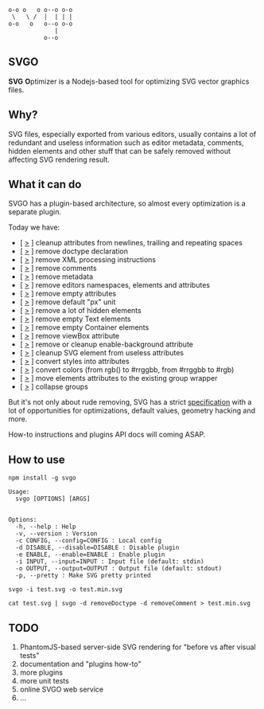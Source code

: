 ```
o-o o   o o--o o-o
 \   \ /  |  | | |
o-o   o   o--o o-o
             | 
          o--o
```

## SVGO

**SVG** **O**ptimizer is a Nodejs-based tool for optimizing SVG vector graphics files.

## Why?

SVG files, especially exported from various editors, usually contains a lot of redundant and useless information such as editor metadata, comments, hidden elements and other stuff that can be safely removed without affecting SVG rendering result.

## What it can do

SVGO has a plugin-based architecture, so almost every optimization is a separate plugin.

Today we have:

* [ [>](//github.com/deepsweet/svgo/blob/master/plugins/cleanupAttrs.js) ] cleanup attributes from newlines, trailing and repeating spaces
* [ [>](//github.com/deepsweet/svgo/blob/master/plugins/removeDoctype.js) ] remove doctype declaration
* [ [>](//github.com/deepsweet/svgo/blob/master/plugins/removeXMLProcInst.js) ] remove XML processing instructions
* [ [>](//github.com/deepsweet/svgo/blob/master/plugins/removeComments.js) ] remove comments
* [ [>](//github.com/deepsweet/svgo/blob/master/plugins/removeMetadata.js) ] remove metadata
* [ [>](//github.com/deepsweet/svgo/blob/master/plugins/removeEditorsNSData.js) ] remove editors namespaces, elements and attributes
* [ [>](//github.com/deepsweet/svgo/blob/master/plugins/removeEmptyAttrs.js) ] remove empty attributes
* [ [>](//github.com/deepsweet/svgo/blob/master/plugins/removeDefaultPx.js) ] remove default "px" unit
* [ [>](//github.com/deepsweet/svgo/blob/master/plugins/removeHiddenElems.js) ] remove a lot of hidden elements
* [ [>](//github.com/deepsweet/svgo/blob/master/plugins/removeEmptyText.js) ] remove empty Text elements
* [ [>](//github.com/deepsweet/svgo/blob/master/plugins/removeEmptyContainers.js) ] remove empty Container elements
* [ [>](//github.com/deepsweet/svgo/blob/master/plugins/removeViewBox.js) ] remove viewBox attribute
* [ [>](//github.com/deepsweet/svgo/blob/master/plugins/cleanupEnableBackground.js) ] remove or cleanup enable-background attribute
* [ [>](//github.com/deepsweet/svgo/blob/master/plugins/cleanupSVGElem.js) ] cleanup SVG element from useless attributes
* [ [>](//github.com/deepsweet/svgo/blob/master/plugins/convertStyleToAttrs.js) ] convert styles into attributes
* [ [>](//github.com/deepsweet/svgo/blob/master/plugins/convertColors.js) ] convert colors (from rgb() to #rrggbb, from #rrggbb to #rgb)
* [ [>](//github.com/deepsweet/svgo/blob/master/plugins/moveElemsAttrsToGroup.js) ] move elements attributes to the existing group wrapper
* [ [>](//github.com/deepsweet/svgo/blob/master/plugins/collapseGroups.js) ] collapse groups

But it's not only about rude removing, SVG has a strict [specification](http://www.w3.org/TR/SVG/expanded-toc.html) with a lot of opportunities for optimizations, default values, geometry hacking and more.

How-to instructions and plugins API docs will coming ASAP.


## How to use

```
npm install -g svgo
```

```
Usage:
  svgo [OPTIONS] [ARGS]


Options:
  -h, --help : Help
  -v, --version : Version
  -c CONFIG, --config=CONFIG : Local config
  -d DISABLE, --disable=DISABLE : Disable plugin
  -e ENABLE, --enable=ENABLE : Enable plugin
  -i INPUT, --input=INPUT : Input file (default: stdin)
  -o OUTPUT, --output=OUTPUT : Output file (default: stdout)
  -p, --pretty : Make SVG pretty printed
```

```
svgo -i test.svg -o test.min.svg
```
```
cat test.svg | svgo -d removeDoctype -d removeComment > test.min.svg
```

## TODO

1. PhantomJS-based server-side SVG rendering for "before vs after visual tests"
2. documentation and "plugins how-to"
3. more plugins
4. more unit tests
5. online SVGO web service
6. …